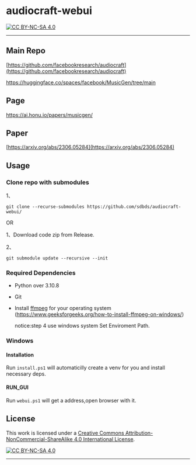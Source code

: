 # audiocraft-webui
[![CC BY-NC-SA 4.0][cc-by-nc-sa-shield]][cc-by-nc-sa]

****

## Main Repo 

[https://github.com/facebookresearch/audiocraft](https://github.com/facebookresearch/audiocraft) 

[https://huggingface.co/spaces/facebook/MusicGen/tree/main ](https://huggingface.co/spaces/facebook/MusicGen/tree/main)

## Page
[https://ai.honu.io/papers/musicgen/ ](https://ai.honu.io/papers/musicgen/)

## Paper 
[https://arxiv.org/abs/2306.05284](https://arxiv.org/abs/2306.05284)

## Usage

### Clone repo with submodules
1、
```
git clone --recurse-submodules https://github.com/sdbds/audiocraft-webui/
```

OR

1、Download code zip from Release. 

2、
```
git submodule update --recursive --init
```

### Required Dependencies

- Python over 3.10.8
- Git
- Install [ffmpeg](https://ffmpeg.org/) for your operating system
  (https://www.geeksforgeeks.org/how-to-install-ffmpeg-on-windows/)
  
  notice:step 4 use windows system Set Enviroment Path.

### Windows

#### Installation

Run `install.ps1` will automaticilly create a venv for you and install necessary deps.

#### RUN_GUI

Run `webui.ps1` will get a address,open browser with it.

## License

This work is licensed under a [Creative Commons Attribution-NonCommercial-ShareAlike 4.0 International License][cc-by-nc-sa].

[![CC BY-NC-SA 4.0][cc-by-nc-sa-image]][cc-by-nc-sa]

[cc-by-nc-sa]: http://creativecommons.org/licenses/by-nc-sa/4.0/
[cc-by-nc-sa-image]: https://licensebuttons.net/l/by-nc-sa/4.0/88x31.png
[cc-by-nc-sa-shield]: https://img.shields.io/badge/License-CC%20BY--NC--SA%204.0-lightgrey.svg

****
